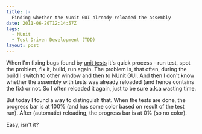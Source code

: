```yaml
---
title: |-
  Finding whether the NUnit GUI already reloaded the assembly
date: 2011-06-20T12:14:57Z
tags:
  - NUnit
  - Test Driven Development (TDD)
layout: post
---
```

When I'm fixing bugs found by [unit tests][1] it's quick process - run test, spot the problem, fix it, build, run again. The problem is, that often, during the build I switch to other window and then to [NUnit][2] GUI. And then I don't know whether the assembly with tests was already reloaded (and hence contains the fix) or not. So I often reloaded it again, just to be sure a.k.a wasting time.

But today I found a way to distinguish that. When the tests are done, the progress bar is at 100% (and has some color based on result of the test run). After (automatic) reloading, the progress bar is at 0% (so no color).

Easy, isn't it?

[1]: http://en.wikipedia.org/wiki/Unit_testing
[2]: http://www.nunit.org/